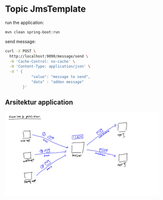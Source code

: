 # Topic JmsTemplate

run the application:

```bash
mvn clean spring-boot:run
```

send message:

```bash
curl -X POST \
  http://localhost:9090/message/send \
  -H 'Cache-Control: no-cache' \
  -H 'Content-Type: application/json' \
  -d ' {
	        "value": "message to send",
	        "data" : "addon message"
        }'
```

## Arsitektur application

![arsitketur queue](imgs/publisher-subscriber-arsitektur.jpg)